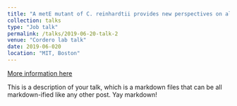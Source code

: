 ```yaml
---
title: "A metE mutant of C. reinhardtii provides new perspectives on algal B12 dependence"
collection: talks
type: "Job talk"
permalink: /talks/2019-06-20-talk-2
venue: "Cordero lab talk"
date: 2019-06-020
location: "MIT, Boston"
---
```


[More information here](http://example2.com)

This is a description of your talk, which is a markdown files that can be all markdown-ified like any other post. Yay markdown!
